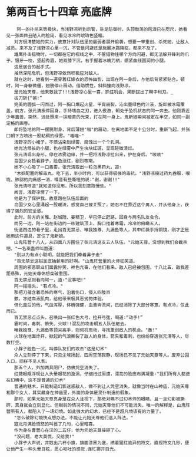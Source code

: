 # 第两百七十四章 亮底牌
        阿一的扑杀来势极快，当浅野凉听到示警，驻足防御时，头顶鼓荡的风浪已在咫尺，她看见一张面目丑陋入的脸庞，看见冰冷的琥珀色竖瞳。
       对方很清楚她的实力，故意针对队伍里的最弱者展开偷袭，想要一举重创、杀死她，让敌人减员。来不及了浅野凉心里一沉，不管是闪避还是施展冰霜降临，都来不及了。
       雄鹰扑击猎物时，一切都在它的视线之中，不管猎物往哪个方向闪避，都无法躲开锋利的爪子。银牙一咬，竖起秀眉，她双膝下沉，右手握着冰魄刀柄，绷紧曲线圆润的小腿。
       这是居合的起手式。
       虽然深陷危机，但浅野凉依然积极应对敌人。
       就在这时，她看到一道穿着红嫁衣的恐怖幽影，出现在阿一身后，与他后背紧紧贴合。顿时，阿一身躯微僵，翅膀停止扇动，借助惯性，斜斜撞向浅野凉。
       是元始天尊，他来救我了!!!浅野凉心里一喜，抓住机会，果断拔出了鞘中利刃。_
       拔刀斩{“锵!”
       完美的圆弧一闪而过，阿一胸口爆起火星，甲胄崩裂，沁出墨绿色的汁液，旋即被冰霜覆盖，前方，张元清疾停回身，手持嗜血之刃，进入夜游，朝处于坠机状态的阿一奔去。他刚靠近少年蛊兽，突然，远处照来一抹暗黄的光束，打在阿一身上。鬼新娘瞬间被定在半空，如同一副定格的画卷。
       即将坠地的阿一摆脱附身，背后薄翅"嗡"的扇动，在离地面不足十公分时，重新飞起，并张囗朝下方喷出一股粘稠的绿雾。"嗤嗤~"
       浅野凉的小裙子，不慎沾染到绿雾，腐蚀出一个个孔洞。
       她光洁修长的小腿，也在绿雾中产生块块红斑，呈现轻微溃烂。
       张元清现出身形，停在浓雾边缘，并一把将浅野凉拉出来，护在身后。"咳咳"
       岛国少女捂着脖子，脸色涨红，剧烈咳嗽。
       她不小心吸了一口毒雾。张元清取出一粒乌黑药丸，道∶
       "木妖配置的解毒丸，吃下去，半小时内，可以获得极强的毒抗。"浅野凉接过药丸吞服，喉咙、肺部的灼痛感一消，嗓音有些嘶哑的说∶"谢，谢谢!!"
       张元清哼道"就知道你没用，所以我刻意跑慢些。"
       闻言，浅野凉愣了一下。
       他是为了保护我，故意跑在队伍后面的
       岛国少女心里涌起一股暖流，感觉自己被关照了，她忍不住靠近这个男人，并从他身上，获得了强烈的安全感。
       此时，前方的关雅、赵城隍、姜精卫，早已停止赶路，回身与两名队友会合。
       而另一边，阿一站在街边的一栋建筑顶上，胸口挂着寒霜，冷冷的俯瞰五人。
       街道四边的巷子里，走出百无禁忌、唯我独尊、九漏鱼等人，其中红薇手持铜镜，刚才正是她用这件道具，定住了鬼新娘。
       山鬼阵营十八人，从四面八方围住了张元清这支五人队伍。"元始天尊，没想到我们会截杀吧。"一名巫蛊师叫嚣道∶
       "别以为有点小聪明，就能把我们牵着鼻子走"
       "百无禁忌这招釜底抽薪用的好啊。"山鬼阵营里的火师狂笑道。
       周围的邪恶职业们面露狞笑，神色亢奋，在他们看来，敌人已经被包围，十八比五，敌我差距悬殊，元始天尊休想突破重围。
       百无禁忌则看向阿一，道∶"没事吧!"
       阿一摇摇头，"有点冷。"
       那把刀蕴含着恐怖的寒气，沿着伤口，侵入四肢百
       骸，冻结血液肌肉，给他带来极其恶劣的体验。
       但化蛊后的他，气血浑厚，体魄强健，血液奔流间，已经消除了大部分寒意。有点冷，仅此而已。
       百无禁忌点点头，召唤出一张红色大弓，拉开弓弦，喝道∶“动手!”
       霎时间，毒刺、箭矢、火球!!混乱的攻击朝五人队伍砸去。
       唯我独尊、九漏鱼等顶尖高手，则伺机而动，寻找重创敌人的机会。"轰!"
       火球在地面炸开，掀起的气浪撕裂了敌人的身体，箭矢和毒刺，也纷纷穿透张元清等人，尽数打空。
       小胖子脸色一沉，叫停队友们的攻击"这是幻术"
       众人立刻停了下来，只见尘埃扬起，四周空荡寂静，现场已不见了元始天尊等人。废弃公园入口，同样不见人影。
       那五个人，外加两具阴尸，仿佛凭空消失了。
       红薇眼眶浮现让人头晕眼花的漩涡，仔细扫过周遭，漂亮的脸庞布满凝重∶"我们所有人都进在幻境中，这不是普通的幻术"
       普通的魅术，只能制造幻影迷惑敌人，做不到让人凭空消失，就像当时在山神庙，元始天尊和那个女人，其实藏身在神庙里，外面的身体是灵仆制造的假象。
       那时，如果元始天尊真身是在众人注视下，那绝对瞒不过幻术师的眼睛，且一旦幻影被撕碎，真身就会立刻显化。但眼前的情况不同，元始天尊他们不可能消失，唯一的解释是，山鬼阵营所有人，都陷入了一场幻境。如此强大的幻术，已经不是超凡境该有的力量了。
       "怎么破除幻境快点想办法，不能让元始天尊他们逃入阵法。"
       寇北月满脸愤怒的叫嚣了几句，心里暗喜。
       作为身在曹营心在汉的二五仔，他为元始天尊操碎了心。
       "没问题，老大莫慌，交给我!"
       小胖子大声说，并取出六杆小旗，旗面漆黑为底，绣着猩红诡异的符文，直视符文几秒，便让他产生一种头晕目眩，恶心呕吐的感觉.连忙挪开目光。